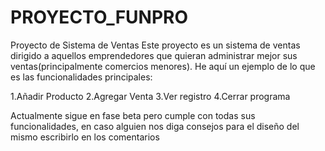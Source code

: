 # PROYECTO_FUNPRO
Proyecto de Sistema de Ventas
Este proyecto es un sistema de ventas dirigido a aquellos emprendedores que quieran administrar mejor sus ventas(principalmente comercios menores).
He aquí un ejemplo de lo que es las funcionalidades principales:

1.Añadir Producto
2.Agregar Venta
3.Ver registro
4.Cerrar programa

Actualmente sigue en fase beta pero cumple con todas sus funcionalidades, en caso alguien nos diga consejos para el diseño del mismo 
escribirlo en los comentarios
